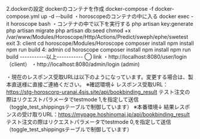 2.dockerの設定
 dockerのコンテナを作成
 docker-compose -f docker-compose.yml up -d --build
 ・horoscopeのコンテナの中に入る
 docker exec -it horoscope bash
 ・コンテナの中で以下を実行する
 php artisan key:generate
 php artisan migrate
 php artisan db:seed
 chmod +x /var/www/Modules/Horoscope/Http/Actions/Predict/sweph/ephe/swetest
 exit
3: client
  cd horoscope/Modules/Horoscope
  composer install
  npm install
  npm run build
4: admin
  cd horoscope
  composer install
  npm install
  npm run build
-----------以上-----------
◯ link
・http://localhost:8080/user/login（client）
・http://localhost:8080/admin/login (admin)


・現在のレスポンス受取URLは以下のようになっています。変更する場合は、製本直送様に直接ご連絡ください。
※確認環境↓
レスポンス受取URL：https://stg-horoscorp-uranai.4sis.site/api/bookbinding_result
テスト注文の際はリクエストパラメータでtestmode 1,を指定して送信（toggle_test_shippingsテーブルで制御しています）
※本番環境↓
結果レスポンスの受け取りURL：https://mypage.hoshinomai.jp/api/bookbinding_result
テスト注文の際はリクエストパラメータでtestmode 0,を指定して送信（toggle_test_shippingsテーブルで制御しています）

```